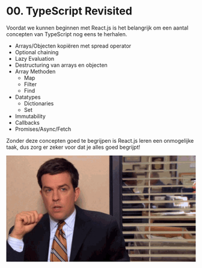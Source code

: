 # 00. TypeScript Revisited

Voordat we kunnen beginnen met React.js is het belangrijk om een aantal concepten van TypeScript nog eens te herhalen.

* Arrays/Objecten kopiëren met spread operator
* Optional chaining
* Lazy Evaluation
* Destructuring van arrays en objecten
* Array Methoden
  * Map
  * Filter
  * Find
* Datatypes
  * Dictionaries
  * Set
* Immutability
* Callbacks
* Promises/Async/Fetch

Zonder deze concepten goed te begrijpen is React.js leren een onmogelijke taak, dus zorg er zeker voor dat je alles goed begrijpt!

![](../.gitbook/assets/the-office-hardest-thing-ive-ever-had-to-do.gif)
